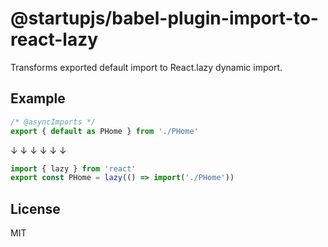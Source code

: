 # @startupjs/babel-plugin-import-to-react-lazy

Transforms exported default import to React.lazy dynamic import.

## Example

```jsx
/* @asyncImports */
export { default as PHome } from './PHome'
```

↓ ↓ ↓ ↓ ↓ ↓

```jsx
import { lazy } from 'react'
export const PHome = lazy(() => import('./PHome'))
```

## License

MIT
